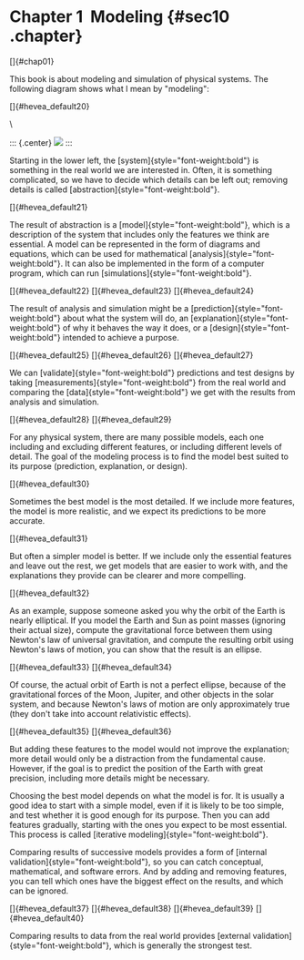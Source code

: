 ﻿Chapter 1  Modeling {#sec10 .chapter}
===================

[]{#chap01}

This book is about modeling and simulation of physical systems. The
following diagram shows what I mean by "modeling\":

[]{#hevea_default20}

\

::: {.center}
![](ModSimPy001.png)
:::

Starting in the lower left, the [system]{style="font-weight:bold"} is
something in the real world we are interested in. Often, it is something
complicated, so we have to decide which details can be left out;
removing details is called [abstraction]{style="font-weight:bold"}.

[]{#hevea_default21}

The result of abstraction is a [model]{style="font-weight:bold"}, which
is a description of the system that includes only the features we think
are essential. A model can be represented in the form of diagrams and
equations, which can be used for mathematical
[analysis]{style="font-weight:bold"}. It can also be implemented in the
form of a computer program, which can run
[simulations]{style="font-weight:bold"}.

[]{#hevea_default22} []{#hevea_default23} []{#hevea_default24}

The result of analysis and simulation might be a
[prediction]{style="font-weight:bold"} about what the system will do, an
[explanation]{style="font-weight:bold"} of why it behaves the way it
does, or a [design]{style="font-weight:bold"} intended to achieve a
purpose.

[]{#hevea_default25} []{#hevea_default26} []{#hevea_default27}

We can [validate]{style="font-weight:bold"} predictions and test designs
by taking [measurements]{style="font-weight:bold"} from the real world
and comparing the [data]{style="font-weight:bold"} we get with the
results from analysis and simulation.

[]{#hevea_default28} []{#hevea_default29}

For any physical system, there are many possible models, each one
including and excluding different features, or including different
levels of detail. The goal of the modeling process is to find the model
best suited to its purpose (prediction, explanation, or design).

[]{#hevea_default30}

Sometimes the best model is the most detailed. If we include more
features, the model is more realistic, and we expect its predictions to
be more accurate.

[]{#hevea_default31}

But often a simpler model is better. If we include only the essential
features and leave out the rest, we get models that are easier to work
with, and the explanations they provide can be clearer and more
compelling.

[]{#hevea_default32}

As an example, suppose someone asked you why the orbit of the Earth is
nearly elliptical. If you model the Earth and Sun as point masses
(ignoring their actual size), compute the gravitational force between
them using Newton's law of universal gravitation, and compute the
resulting orbit using Newton's laws of motion, you can show that the
result is an ellipse.

[]{#hevea_default33} []{#hevea_default34}

Of course, the actual orbit of Earth is not a perfect ellipse, because
of the gravitational forces of the Moon, Jupiter, and other objects in
the solar system, and because Newton's laws of motion are only
approximately true (they don't take into account relativistic effects).

[]{#hevea_default35} []{#hevea_default36}

But adding these features to the model would not improve the
explanation; more detail would only be a distraction from the
fundamental cause. However, if the goal is to predict the position of
the Earth with great precision, including more details might be
necessary.

Choosing the best model depends on what the model is for. It is usually
a good idea to start with a simple model, even if it is likely to be too
simple, and test whether it is good enough for its purpose. Then you can
add features gradually, starting with the ones you expect to be most
essential. This process is called [iterative
modeling]{style="font-weight:bold"}.

Comparing results of successive models provides a form of [internal
validation]{style="font-weight:bold"}, so you can catch conceptual,
mathematical, and software errors. And by adding and removing features,
you can tell which ones have the biggest effect on the results, and
which can be ignored.

[]{#hevea_default37} []{#hevea_default38} []{#hevea_default39}
[]{#hevea_default40}

Comparing results to data from the real world provides [external
validation]{style="font-weight:bold"}, which is generally the strongest
test.

